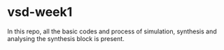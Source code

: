 # vsd-week1
In this repo, all the basic codes and process of simulation, synthesis and analysing the synthesis block is present.
